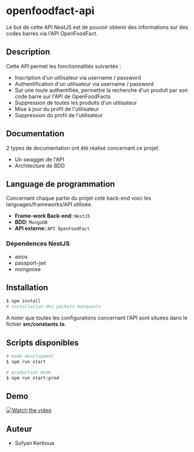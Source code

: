 # openfoodfact-api

Le but de cette API NestJS est de pouvoir obtenir des informations sur des codes barres via l'API OpenFoodFact.
## Description

Cette API permet les fonctionnalités suivantes :

- Inscription d'un utilisateur via username / password
- Authentification d'un utilisateur via username / password
- Sur une route authentifiée, permettre la recherche d'un produit par son code barre sur l'API de OpenFoodFacts
- Suppression de toutes les produits d'un utilisateur
- Mise à jour du profil de l'utilisateur
- Suppression du profil de l'utilisateur

## Documentation

2 types de documentation ont été réalisé concernant ce projet:
- Un swagger de l'API
- Architecture de BDD

## Language de programmation

Concernant chaque partie du projet coté back-end voici les languages/frameworks/API utilisée.
- **Frame-work Back-end:** `NestJS`
- **BDD:** `MongoDB`
- **API externe:** `API OpenFoodFact`

### Dépendences NestJS
- axios
- passport-jwt
- mongoose

## Installation

```bash
$ npm install
# installation des packets manquants
```

A noter que toutes les configurations concernant l'API sont situées dans le fichier **src/constants.ts**.

## Scripts disponibles

```bash
# mode development
$ npm run start

# production mode
$ npm run start:prod
```

## Demo

[![Watch the video](https://img.youtube.com/vi/5ZX718JnuoA/maxresdefault.jpg)](https://youtu.be/5ZX718JnuoA) 
## Auteur

- Sufyan Kerboua

